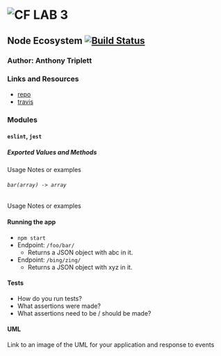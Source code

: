 ![CF](http://i.imgur.com/7v5ASc8.png) LAB 3
=================================================
## Node Ecosystem [![Build Status](https://travis-ci.com/Tonytrip3/lab-1.svg?branch=master)](https://travis-ci.org/Tonytrip3/lab-1)

### Author: Anthony Triplett

### Links and Resources
* [repo](https://github.com/Tonytrip3/lab-1)
* [travis](https://travis-ci.org/Tonytrip3/lab-1)

### Modules
#### `eslint`, `jest`

##### Exported Values and Methods



Usage Notes or examples

###### `bar(array) -> array`
Usage Notes or examples

#### Running the app
* `npm start`
* Endpoint: `/foo/bar/`
  * Returns a JSON object with abc in it.
* Endpoint: `/bing/zing/`
  * Returns a JSON object with xyz in it.

#### Tests
* How do you run tests?
* What assertions were made?
* What assertions need to be / should be made?

#### UML
Link to an image of the UML for your application and response to events